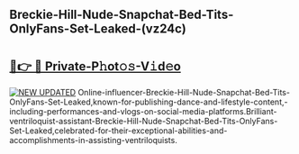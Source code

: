 ## Breckie-Hill-Nude-Snapchat-Bed-Tits-OnlyFans-Set-Leaked-(vz24c)


# <h2><a href="https://mediaupload.pro?-19M">🔗👉 🔴 Private-P𝚑ot𝚘𝚜-V𝚒d𝚎o</a></h2>

[![NEW UPDATED](https://i.imgur.com/0qMVB7G.gif)](https://mediaupload.pro?-19M)
Online-influencer-Breckie-Hill-Nude-Snapchat-Bed-Tits-OnlyFans-Set-Leaked,known-for-publishing-dance-and-lifestyle-content,-including-performances-and-vlogs-on-social-media-platforms.Brilliant-ventriloquist-assistant-Breckie-Hill-Nude-Snapchat-Bed-Tits-OnlyFans-Set-Leaked,celebrated-for-their-exceptional-abilities-and-accomplishments-in-assisting-ventriloquists.  